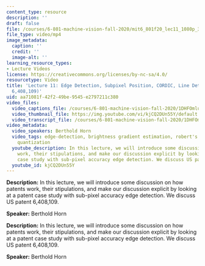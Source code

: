 ```yaml
---
content_type: resource
description: ''
draft: false
file: /courses/6-801-machine-vision-fall-2020/mit6_801f20_lec11_1080p_360p_16_9.mp4
file_type: video/mp4
image_metadata:
  caption: ''
  credit: ''
  image-alt: ''
learning_resource_types:
- Lecture Videos
license: https://creativecommons.org/licenses/by-nc-sa/4.0/
resourcetype: Video
title: 'Lecture 11: Edge Detection, Subpixel Position, CORDIC, Line Detection (US
  6,408,109)'
uid: aa71081f-42f2-49be-9545-e2797211c380
video_files:
  video_captions_file: /courses/6-801-machine-vision-fall-2020/1DHFOmlu6elDyOVPkcq_dyQNQAW5b-Cp0_transcript.webvtt
  video_thumbnail_file: https://img.youtube.com/vi/kjCQ2DUn55Y/default.jpg
  video_transcript_file: /courses/6-801-machine-vision-fall-2020/1DHFOmlu6elDyOVPkcq_dyQNQAW5b-Cp0_transcript.pdf
video_metadata:
  video_speakers: Berthold Horn
  video_tags: edge-detection, brightness gradient estimation, robert's cross, octant
    quantization
  youtube_description: In this lecture, we will introduce some discussion on how patents
    work, their stipulations, and make our discussion explicit by looking at a patent
    case study with sub-pixel accuracy edge detection. We discuss US patent 6,408,109.
  youtube_id: kjCQ2DUn55Y
---
```

**Description:** In this lecture, we will introduce some discussion on how patents work, their stipulations, and make our discussion explicit by looking at a patent case study with sub-pixel accuracy edge detection. We discuss US patent 6,408,109.

**Speaker:** Berthold Horn

**Description:** In this lecture, we will introduce some discussion on how patents work, their stipulations, and make our discussion explicit by looking at a patent case study with sub-pixel accuracy edge detection. We discuss US patent 6,408,109.

**Speaker:** Berthold Horn